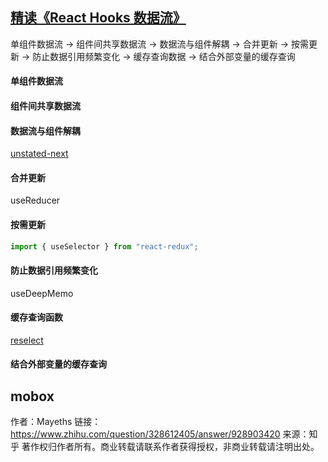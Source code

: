 ## [精读《React Hooks 数据流》](https://zhuanlan.zhihu.com/p/126476910) 

单组件数据流 → 组件间共享数据流 → 数据流与组件解耦 → 合并更新 → 按需更新 → 防止数据引用频繁变化 → 缓存查询数据 → 结合外部变量的缓存查询



#### 单组件数据流



#### 组件间共享数据流



#### 数据流与组件解耦

[unstated-next](https://link.zhihu.com/?target=https%3A//github.com/jamiebuilds/unstated-next) 

#### 合并更新

useReducer  

#### 按需更新

```js
import { useSelector } from "react-redux";
```

#### 防止数据引用频繁变化

useDeepMemo



#### 缓存查询函数

[reselect](https://link.zhihu.com/?target=https%3A//github.com/reduxjs/reselect) 

#### 结合外部变量的缓存查询



## mobox

作者：Mayeths
链接：https://www.zhihu.com/question/328612405/answer/928903420
来源：知乎
著作权归作者所有。商业转载请联系作者获得授权，非商业转载请注明出处。
